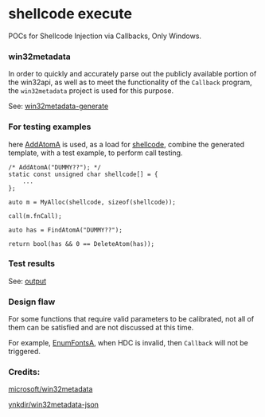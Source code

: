 # shellcode execute
POCs for Shellcode Injection via Callbacks, Only Windows.

### win32metadata
In order to quickly and accurately parse out the publicly available portion of the win32api, as well as to meet the functionality of the `Callback` program, the `win32metadata` project is used for this purpose.

See: [win32metadata-generate](./win32metadata/generate.py)


### For testing examples
here [AddAtomA](https://learn.microsoft.com/windows/win32/api/winbase/nf-winbase-addatoma) is used, as a load for [shellcode](https://github.com/nblog/auto-inject), combine the generated template, with a test example, to perform call testing.
```
/* AddAtomA("DUMMY??"); */
static const unsigned char shellcode[] = {
    ...
};

auto m = MyAlloc(shellcode, sizeof(shellcode));

call(m.fnCall);

auto has = FindAtomA("DUMMY??");

return bool(has && 0 == DeleteAtom(has));
```


### Test results
See: [output](./out.log)


### Design flaw
For some functions that require valid parameters to be calibrated, not all of them can be satisfied and are not discussed at this time.

For example, [EnumFontsA](https://learn.microsoft.com/windows/win32/api/wingdi/nf-wingdi-enumfontsa), when HDC is invalid, then `Callback` will not be triggered.


### Credits:
[microsoft/win32metadata](https://github.com/microsoft/win32metadata)

[ynkdir/win32metadata-json](https://github.com/ynkdir/py-win32more/raw/main/json/Windows.Win32.json.xz)
